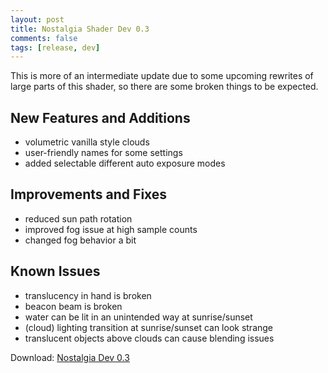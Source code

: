 ```yaml
---
layout: post
title: Nostalgia Shader Dev 0.3
comments: false
tags: [release, dev]
---
```


This is more of an intermediate update due to some upcoming rewrites of large parts of this shader, so there are some broken things to be expected.

<h2> New Features and Additions </h2>

* volumetric vanilla style clouds
* user-friendly names for some settings
* added selectable different auto exposure modes

<h2> Improvements and Fixes </h2>

* reduced sun path rotation
* improved fog issue at high sample counts
* changed fog behavior a bit

<h2> Known Issues </h2>

* translucency in hand is broken
* beacon beam is broken
* water can be lit in an unintended way at sunrise/sunset
* (cloud) lighting transition at sunrise/sunset can look strange
* translucent objects above clouds can cause blending issues

Download: [Nostalgia Dev 0.3](https://github.com/rre36/GLSL-LegacyShader/releases/download/v0.3/Nostalgia_dev0.3.zip)